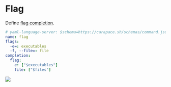 # Flag

Define [flag completion](https://carapace-sh.github.io/carapace/carapace/gen/flagCompletion.html).

```yaml
# yaml-language-server: $schema=https://carapace.sh/schemas/command.json
name: flag
flags:
  -e=: executables
  -f, --file=: file
completion:
  flag:
    e: ["$executables"]
    file: ["$files"]
```

![](./flag.cast)
